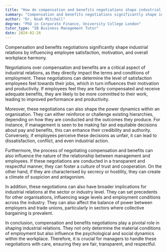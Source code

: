 ```yaml
---
title: "How do compensation and benefits negotiations shape industrial relations?"
summary: "Compensation and benefits negotiations significantly shape industrial relations by influencing employee satisfaction, motivation, and overall workplace harmony."
author: "Dr. Noah Mitchell"
degree: "PhD in Corporate Finance, University College London"
tutor_type: "IB Business Management Tutor"
date: 2024-02-26
---
```


Compensation and benefits negotiations significantly shape industrial relations by influencing employee satisfaction, motivation, and overall workplace harmony.

Negotiations over compensation and benefits are a critical aspect of industrial relations, as they directly impact the terms and conditions of employment. These negotiations can determine the level of satisfaction employees feel towards their jobs, which in turn influences their motivation and productivity. If employees feel they are fairly compensated and receive adequate benefits, they are likely to be more committed to their work, leading to improved performance and productivity.

Moreover, these negotiations can also shape the power dynamics within an organisation. They can either reinforce or challenge existing hierarchies, depending on how they are conducted and the outcomes they produce. For instance, if management is seen to be making fair and equitable decisions about pay and benefits, this can enhance their credibility and authority. Conversely, if employees perceive these decisions as unfair, it can lead to dissatisfaction, conflict, and even industrial action.

Furthermore, the process of negotiating compensation and benefits can also influence the nature of the relationship between management and employees. If these negotiations are conducted in a transparent and respectful manner, they can foster a culture of trust and cooperation. On the other hand, if they are characterised by secrecy or hostility, they can create a climate of suspicion and antagonism.

In addition, these negotiations can also have broader implications for industrial relations at the sector or industry level. They can set precedents for other organisations, influencing wage levels and employment conditions across the industry. They can also affect the balance of power between employers and trade unions, particularly in sectors where collective bargaining is prevalent.

In conclusion, compensation and benefits negotiations play a pivotal role in shaping industrial relations. They not only determine the material conditions of employment but also influence the psychological and social dynamics within the workplace. Therefore, it is crucial for managers to handle these negotiations with care, ensuring they are fair, transparent, and respectful.
    